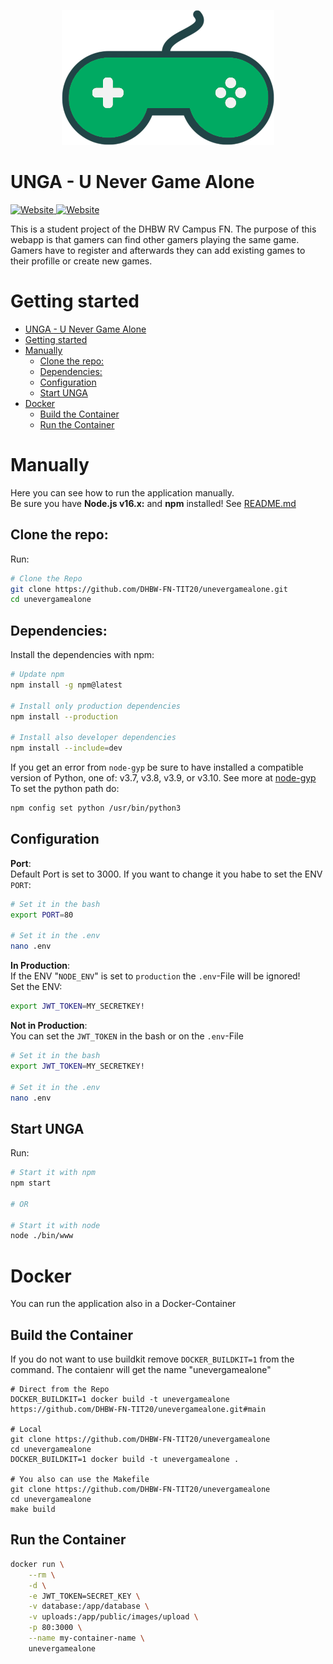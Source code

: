 <p align="center">
  <img src="public/images/UNeverGameAloneLogo.png" alt="Logog"/>
</p>

# UNGA - U Never Game Alone 
[![Website](https://img.shields.io/website?down_message=Offline&label=Demo&up_message=Online&url=https%3A%2F%2Funevergamealone.ddnss.de) ](https://unevergamealone.ddnss.de) [![Website](https://img.shields.io/website?down_message=Offline&label=Docs&up_message=Online&url=https%3A%2F%2Fdhbw-fn-tit20.github.io%2Funevergamealone%2F)](https://dhbw-fn-tit20.github.io/unevergamealone/)

This is a student project of the DHBW RV Campus FN. The purpose of this webapp is that gamers can find other gamers playing the same game. Gamers have to register and afterwards they can add existing games to their profille or create new games.

# Getting started
- [UNGA - U Never Game Alone](#unga---u-never-game-alone)
- [Getting started](#getting-started)
- [Manually](#manually)
  - [Clone the repo:](#clone-the-repo)
  - [Dependencies:](#dependencies)
  - [Configuration](#configuration)
  - [Start UNGA](#start-unga)
- [Docker](#docker)
  - [Build the Container](#build-the-container)
  - [Run the Container](#run-the-container)
# Manually
Here you can see how to run the application manually.<br />
Be sure you have **Node.js v16.x:** and **npm** installed! See [README.md](https://github.com/nodesource/distributions/blob/master/README.md)

## Clone the repo:
Run:
```bash
# Clone the Repo
git clone https://github.com/DHBW-FN-TIT20/unevergamealone.git
cd unevergamealone
```
## Dependencies:
Install the dependencies with npm:
```bash
# Update npm
npm install -g npm@latest

# Install only production dependencies
npm install --production

# Install also developer dependencies
npm install --include=dev
```

If you get an error from `node-gyp` be sure to have installed a compatible version of Python, one of: v3.7, v3.8, v3.9, or v3.10. See more at [node-gyp](https://github.com/nodejs/node-gyp#configuring-python-dependency)<br/> To set the python path do:
```bash
npm config set python /usr/bin/python3
```

## Configuration
**Port**: <br/>
Default Port is set to 3000. If you want to change it you habe to set the ENV `PORT`:
```bash
# Set it in the bash
export PORT=80

# Set it in the .env
nano .env
```

**In Production**: <br/>
If the ENV "`NODE_ENV`" is set to `production` the `.env`-File will be ignored!<br />
Set the ENV:
```bash
export JWT_TOKEN=MY_SECRETKEY!
```

**Not in Production**: <br/>
You can set the `JWT_TOKEN` in the bash or on the `.env`-File
```bash
# Set it in the bash
export JWT_TOKEN=MY_SECRETKEY!

# Set it in the .env
nano .env
```

## Start UNGA
Run:
```bash
# Start it with npm
npm start

# OR

# Start it with node
node ./bin/www
```

# Docker
You can run the application also in a Docker-Container

## Build the Container
If you do not want to use buildkit remove `DOCKER_BUILDKIT=1` from the command. The contaienr will get the name "unevergamealone"
```shell
# Direct from the Repo
DOCKER_BUILDKIT=1 docker build -t unevergamealone https://github.com/DHBW-FN-TIT20/unevergamealone.git#main

# Local
git clone https://github.com/DHBW-FN-TIT20/unevergamealone
cd unevergamealone
DOCKER_BUILDKIT=1 docker build -t unevergamealone .

# You also can use the Makefile
git clone https://github.com/DHBW-FN-TIT20/unevergamealone
cd unevergamealone
make build
```

## Run the Container
```bash
docker run \
    --rm \
    -d \
    -e JWT_TOKEN=SECRET_KEY \
    -v database:/app/database \
    -v uploads:/app/public/images/upload \
    -p 80:3000 \
    --name my-container-name \
    unevergamealone
```

